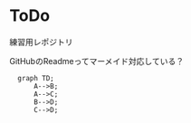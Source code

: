 # ToDo
練習用レポジトリ

GitHubのReadmeってマーメイド対応している？
```mermaid
  graph TD;
      A-->B;
      A-->C;
      B-->D;
      C-->D;
```
